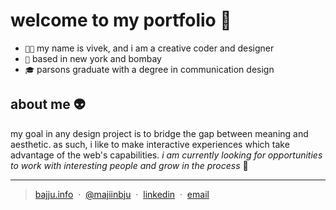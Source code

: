 welcome to my portfolio 🐉
========
- `👋🏾` my name is vivek, and i am a creative coder and designer
- `🏡` based in new york and bombay
- `🎓` parsons graduate with a degree in communication design

## about me 👽
my goal in any design project is to bridge the gap between meaning and aesthetic. as such, i like to make interactive experiences which take advantage of the web's capabilities. *i am currently looking for opportunities to work with interesting people and grow in the process* 🌺

---
> [bajju.info](https://www.bajju.info) &nbsp;&middot;&nbsp;
> [@majiinbju](https://github.com/majiinbju) &nbsp;&middot;&nbsp;
> [linkedin](https://www.linkedin.com/in/vivek-bajaj-4a8035152/) &nbsp;&middot;&nbsp;
> [email](mailto:hi@vivekbajaj.design)

